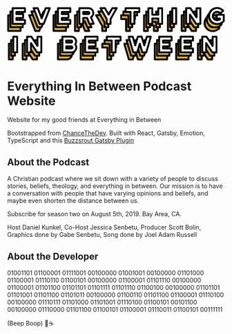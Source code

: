 <img src="./src/images/EverythingInBetween-Logo.svg">

# Everything In Between Podcast Website

Website for my good friends at Everything in Between

Bootstrapped from [ChanceTheDev](https://chancethedev.com). Built with React, Gatsby, Emotion, TypeScript and this [Buzzsrout Gatsby Plugin](https://www.gatsbyjs.org/packages/gatsby-source-buzzsprout/)

## About the Podcast

A Christian podcast where we sit down with a variety of people to discuss stories, beliefs, theology, and everything in between. Our mission is to have a conversation with people that have varying opinions and beliefs, and maybe even shorten the distance between us. 

Subscribe for season two on August 5th, 2019. 
Bay Area, CA. 

Host Daniel Kunkel, Co-Host Jessica Senbetu, Producer Scott Bolin, Graphics done by Gabe Senbetu, Song done by Joel Adam Russell

## About the Developer

01001101 01100001 01111001 00100000 01001001 00100000 01101000 01100001 01110110 01100101 00100000 01100001 01101110 00100000 01100001 01101100 01101101 01101111 01101110 01100100 00100000 01101101 01101001 01101100 01101011 00100000 01100110 01101100 01100001 01110100 00100000 01110111 01101000 01101001 01110100 01100101 00101100 00100000 01110000 01101100 01100101 01100001 01110011 01100101 00111111

(Beep Boop) 🤖☕ 
